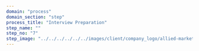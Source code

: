 ```yaml
---
domain: "process"
domain_section: "step"
process_title: "Interview Preparation"
step_name: ""
step_no: "7"
step_image: "../../../../../../images/client/company_logo/allied-marketing.png"
---
```


